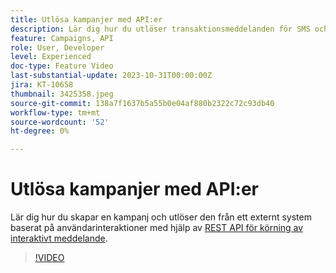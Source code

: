 ```yaml
---
title: Utlösa kampanjer med API:er
description: Lär dig hur du utlöser transaktionsmeddelanden för SMS och e-postmeddelanden från ett externt system.
feature: Campaigns, API
role: User, Developer
level: Experienced
doc-type: Feature Video
last-substantial-update: 2023-10-31T00:00:00Z
jira: KT-10658
thumbnail: 3425358.jpeg
source-git-commit: 138a7f1637b5a55b0e04af880b2322c72c93db40
workflow-type: tm+mt
source-wordcount: '52'
ht-degree: 0%

---
```



# Utlösa kampanjer med API:er

Lär dig hur du skapar en kampanj och utlöser den från ett externt system baserat på användarinteraktioner med hjälp av [REST API för körning av interaktivt meddelande](https://developer.adobe.com/journey-optimizer-apis/references/messaging/#tag/execution).

>[!VIDEO](https://video.tv.adobe.com/v/3425358/?learn=on)
